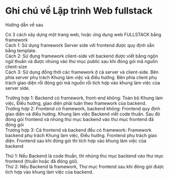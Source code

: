 # Ghi chú về Lập trình Web fullstack
Hướng dẫn về sau


Có 3 cách xây dựng một trang web, hoặc ứng dụng web FULLSTACK bằng framework <br>
Cách 1: Sử dụng framework Server side với frontend được quy định sẵn bằng template.<br>
Cách 2: Sử đụng framework client-side với backend được viết bằng ngôn ngữ thuần và được nhúng vào thư mục public sau khi đóng gói mã nguồn client-size<br>
Cách 3: Sử dụng đồng thời các framework ở cả server và client-side. Bên phía server phụ trách Khung làm việc và điều hướng. Bên phía client phụ trách giao diện rồi đóng gói mã nguồn rồi tích hợp vào khung làm việc của server side.<br>


Trường hợp 1: Backend có framework, front-end không: Toàn bộ Khung làm việc, Điều hường, giao diện phải tuân theo framework của backend.<br>
Trường hợp 2: Frontend có framework, backend không: Frontend quy định giao diện và điều hường. Khung làm việc Backend viết code thuấn. Sau đó đóng gói frontend và nhúng thư mục backend vào thư mục frontend đã đóng gói<br>
Trương hợp 3: Cả frontend và backend đều có framework: Framework backend phụ trách Khung làm việc, Điều hướng. Frontend phụ trách giao diện. Frontend sau khi đóng gói thì tích hợp vào khung làm việc của backend<br>



Thứ 1: Nếu Backend là code thuần, thì nhúng thư mục backend vào thư mục frontend (thuần hoặc đã đóng gói).<br>
Thứ 2: Nếu Backend là framework, Thư mục frontend sau khi đóng gói được tích hợp vào khung làm việc của backend.<br>
